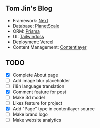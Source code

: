 ## Tom Jin's Blog
- Framework: [Next](https://nextjs.org/)
- Database: [PlanetScale](https://planetscale.com/)
- ORM: [Prisma](https://www.prisma.io/)
- UI: [Tailwindcss](https://tailwindcss.com/)
- Deployment: [Vercel](https://vercel.com/)
- Content Management: [Contentlayer](https://www.contentlayer.dev/)

## TODO
- [x] Complete About page
- [ ] Add image blur placeholder
- [ ] i18n language translation
- [x] Comment feature for post
- [ ] Make 3d model
- [ ] Likes feature for project
- [x] Add "Page" type in contentlayer source
- [ ] Make brand logo
- [ ] Make website analytics
